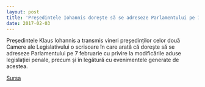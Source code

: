 ```yaml
---
layout: post
title: 'Președintele Iohannis dorește să se adreseze Parlamentului pe 7 februarie; tema - modificările aduse legislației penale'
date: 2017-02-03
---
```


Președintele Klaus Iohannis a transmis vineri președinților celor două Camere ale Legislativului o scrisoare în care arată că dorește să se adreseze Parlamentului pe 7 februarie cu privire la modificările aduse legislației penale, precum și în legătură cu evenimentele generate de acestea.


[Sursa](http://www.agerpres.ro/politica/2017/02/03/presedintele-iohannis-doreste-sa-se-adreseze-parlamentului-pe-7-februarie-09-39-07)
